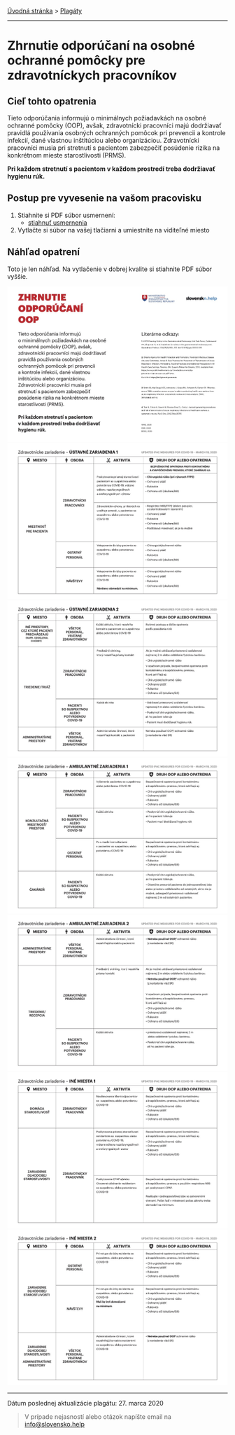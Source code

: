 [Úvodná stránka](../../) &gt; [Plagáty](../../projekty/plagaty.md)

***
# Zhrnutie odporúčaní na osobné ochranné pomôcky pre zdravotníckych pracovníkov

## Cieľ tohto opatrenia

Tieto odporúčania informujú o minimálnych požiadavkách na osobné ochranné pomôcky (OOP), avšak, zdravotnícki pracovníci 
majú dodržiavať pravidlá používania osobných ochranných pomôcok pri prevencii a kontrole infekcií, dané vlastnou
inštitúciou alebo organizáciou. Zdravotnícki pracovníci musia pri stretnutí s pacientom zabezpečiť posúdenie rizika na
konkrétnom mieste starostlivosti (PRMS).

**Pri každom stretnutí s pacientom v každom prostredí treba dodržiavať hygienu rúk.**
## Postup pre vyvesenie na vašom pracovisku

1. Stiahnite si PDF súbor usmernení:
    * [stiahnuť usmernenia](../../files/mz/zhrnutie_opatreni_OOP_print.pdf)
2. Vytlačte si súbor na vašej tlačiarni a umiestnite na viditeľné miesto

## Náhľad opatrení

Toto je len náhľad. Na vytlačenie v dobrej kvalite si stiahnite PDF súbor vyššie.

![](../../images/mz/zhrnutie_opatreni_OOP_print1.jpg)
![](../../images/mz/zhrnutie_opatreni_OOP_print2.jpg)
![](../../images/mz/zhrnutie_opatreni_OOP_print3.jpg)
![](../../images/mz/zhrnutie_opatreni_OOP_print4.jpg)
![](../../images/mz/zhrnutie_opatreni_OOP_print5.jpg)
![](../../images/mz/zhrnutie_opatreni_OOP_print6.jpg)
![](../../images/mz/zhrnutie_opatreni_OOP_print7.jpg)


***
Dátum poslednej aktualizácie plagátu: 27. marca 2020

> V prípade nejasností alebo otázok napíšte email na info@slovensko.help
